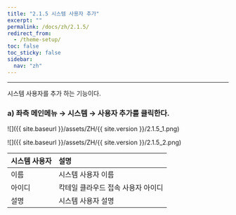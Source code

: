 ```yaml
---
title: "2.1.5 시스템 사용자 추가"
excerpt: ""
permalink: /docs/zh/2.1.5/
redirect_from:
  - /theme-setup/
toc: false
toc_sticky: false
sidebar:
  nav: "zh"
---
```


---

시스템 사용자를 추가 하는 기능이다.
### a\) 좌측 메인메뉴 → 시스템 → 사용자 추가를 클릭한다.
![]({{ site.baseurl }}/assets/ZH/{{ site.version }}/2.1.5_1.png)

![]({{ site.baseurl }}/assets/ZH/{{ site.version }}/2.1.5_2.png)

| **시스템 사용자** | **설명** |
| :--- | :--- |
| 이름 |  시스템 사용자 이름 |
| 아이디 | 칵테일 클라우드 접속 사용자 아이디 |
| 설명 | 시스템 사용자 설명 |
